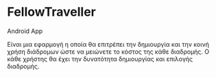 # FellowTraveller
Android App

Είναι μια εφαρμογή η οποία θα επιτρέπει την δημιουργία και την κοινή χρήση διάδρομων ώστε να μειώνετε το κόστος της κάθε διαδρομής. Ο κάθε χρήστης θα έχει την δυνατότητα δημιουργίας και επιλογής διαδρομής.

